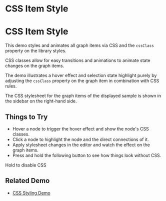 <!--
 //////////////////////////////////////////////////////////////////////////////
 // @license
 // This file is part of yFiles for HTML 2.6.
 // Use is subject to license terms.
 //
 // Copyright (c) 2000-2023 by yWorks GmbH, Vor dem Kreuzberg 28,
 // 72070 Tuebingen, Germany. All rights reserved.
 //
 //////////////////////////////////////////////////////////////////////////////
-->
# CSS Item Style

# CSS Item Style

This demo styles and animates all graph items via CSS and the `cssClass` property on the library styles.

CSS classes allow for easy transitions and animations to animate state changes on the graph items.

The demo illustrates a hover effect and selection state highlight purely by adjusting the `cssClass` property on the graph item in combination with CSS rules.

The CSS stylesheet for the graph items of the displayed sample is shown in the sidebar on the right-hand side.

## Things to Try

- Hover a node to trigger the hover effect and show the node's CSS classes.
- Click a node to highlight the node and the direct connections of it.
- Apply stylesheet changes in the editor and watch the effect on the graph items.
- Press and hold the following button to see how things look without CSS.

Hold to disable CSS

## Related Demo

- [CSS Styling Demo](../../style/cssstyling/index.html)
